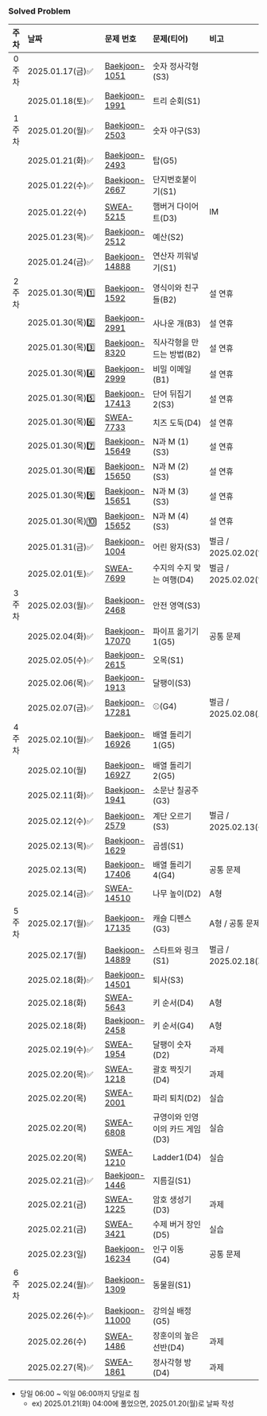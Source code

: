 ### Solved Problem

| 주차  | 날짜               | 문제 번호                                                                                                               | 문제(티어)              | 비고                 |
|:---:|:-----------------|:--------------------------------------------------------------------------------------------------------------------|:--------------------|:-------------------|
| 0주차 | 2025.01.17(금)✅   | [Baekjoon-1051](https://www.acmicpc.net/problem/1051)                                                               | 숫자 정사각형(S3)         |                    |
|     | 2025.01.18(토)✅   | [Baekjoon-1991](https://www.acmicpc.net/problem/1991)                                                               | 트리 순회(S1)           |                    |
| 1주차 | 2025.01.20(월)✅   | [Baekjoon-2503](https://www.acmicpc.net/problem/2503)                                                               | 숫자 야구(S3)           |                    |
|     | 2025.01.21(화)✅   | [Baekjoon-2493](https://www.acmicpc.net/problem/2493)                                                               | 탑(G5)               |                    |
|     | 2025.01.22(수)✅   | [Baekjoon-2667](https://www.acmicpc.net/problem/2667)                                                               | 단지번호붙이기(S1)         |                    |
|     | 2025.01.22(수)    | [SWEA-5215](https://swexpertacademy.com/main/code/problem/problemDetail.do?contestProbId=AWT-lPB6dHUDFAVT)          | 햄버거 다이어트(D3)        | IM                 |
|     | 2025.01.23(목)✅   | [Baekjoon-2512](https://www.acmicpc.net/problem/2512)                                                               | 예산(S2)              |                    |
|     | 2025.01.24(금)✅   | [Baekjoon-14888](https://www.acmicpc.net/problem/14888)                                                             | 연산자 끼워넣기(S1)        |                    |
| 2주차 | 2025.01.30(목)1️⃣ | [Baekjoon-1592](https://www.acmicpc.net/problem/1592)                                                               | 영식이와 친구들(B2)        | 설 연휴               |
|     | 2025.01.30(목)2️⃣ | [Baekjoon-2991](https://www.acmicpc.net/problem/2991)                                                               | 사나운 개(B3)           | 설 연휴               |
|     | 2025.01.30(목)3️⃣ | [Baekjoon-8320](https://www.acmicpc.net/problem/8320)                                                               | 직사각형을 만드는 방법(B2)    | 설 연휴               |
|     | 2025.01.30(목)4️⃣ | [Baekjoon-2999](https://www.acmicpc.net/problem/2999)                                                               | 비밀 이메일(B1)          | 설 연휴               |
|     | 2025.01.30(목)5️⃣ | [Baekjoon-17413](https://www.acmicpc.net/problem/17413)                                                             | 단어 뒤집기 2(S3)        | 설 연휴               |
|     | 2025.01.30(목)6️⃣ | [SWEA-7733](https://swexpertacademy.com/main/code/problem/problemDetail.do?contestProbId=AWrDOdQqRCUDFARG)          | 치즈 도둑(D4)           | 설 연휴               |
|     | 2025.01.30(목)7️⃣ | [Baekjoon-15649](https://www.acmicpc.net/problem/15649)                                                             | N과 M (1)(S3)        | 설 연휴               |
|     | 2025.01.30(목)8️⃣ | [Baekjoon-15650](https://www.acmicpc.net/problem/15650)                                                             | N과 M (2)(S3)        | 설 연휴               |
|     | 2025.01.30(목)9️⃣ | [Baekjoon-15651](https://www.acmicpc.net/problem/15651)                                                             | N과 M (3)(S3)        | 설 연휴               |
|     | 2025.01.30(목)🔟  | [Baekjoon-15652](https://www.acmicpc.net/problem/15652)                                                             | N과 M (4)(S3)        | 설 연휴               |
|     | 2025.01.31(금)✅   | [Baekjoon-1004](https://www.acmicpc.net/problem/1004)                                                               | 어린 왕자(S3)           | 벌금 / 2025.02.02(일) |
|     | 2025.02.01(토)✅   | [SWEA-7699](https://swexpertacademy.com/main/code/problem/problemDetail.do?contestProbId=AWqUzj0arpkDFARG)          | 수지의 수지 맞는 여행(D4)    | 벌금 / 2025.02.02(일) | 
| 3주차 | 2025.02.03(월)✅   | [Baekjoon-2468](https://www.acmicpc.net/problem/2468)                                                               | 안전 영역(S3)           |                    |
|     | 2025.02.04(화)✅   | [Baekjoon-17070](https://www.acmicpc.net/problem/17070)                                                             | 파이프 옮기기 1(G5)       | 공통 문제              |
|     | 2025.02.05(수)✅   | [Baekjoon-2615](https://www.acmicpc.net/problem/2615)                                                               | 오목(S1)              |                    |
|     | 2025.02.06(목)✅   | [Baekjoon-1913](https://www.acmicpc.net/problem/1913)                                                               | 달팽이(S3)             |                    |
|     | 2025.02.07(금)✅   | [Baekjoon-17281](https://www.acmicpc.net/problem/17281)                                                             | ⚾(G4)               | 벌금 / 2025.02.08(토) |
| 4주차 | 2025.02.10(월)✅   | [Baekjoon-16926](https://www.acmicpc.net/problem/16926)                                                             | 배열 돌리기 1(G5)        |                    |
|     | 2025.02.10(월)    | [Baekjoon-16927](https://www.acmicpc.net/problem/16927)                                                             | 배열 돌리기 2(G5)        |                    |
|     | 2025.02.11(화)✅   | [Baekjoon-1941](https://www.acmicpc.net/problem/1941)                                                               | 소문난 칠공주(G3)         |                    |
|     | 2025.02.12(수)✅   | [Baekjoon-2579](https://www.acmicpc.net/problem/2579)                                                               | 계단 오르기(S3)          | 벌금 / 2025.02.13(목) |
|     | 2025.02.13(목)✅   | [Baekjoon-1629](https://www.acmicpc.net/problem/1629)                                                               | 곱셈(S1)              |                    |
|     | 2025.02.13(목)    | [Baekjoon-17406](https://www.acmicpc.net/problem/17406)                                                             | 배열 돌리기 4(G4)        | 공통 문제              |
|     | 2025.02.14(금)✅   | [SWEA-14510](https://swexpertacademy.com/main/code/userProblem/userProblemDetail.do?contestProbId=AYFofW8qpXYDFAR4) | 나무 높이(D2)           | A형                 |
| 5주차 | 2025.02.17(월)✅   | [Baekjoon-17135](https://www.acmicpc.net/problem/17135)                                                             | 캐슬 디펜스(G3)          | A형 / 공통 문제         |
|     | 2025.02.17(월)    | [Baekjoon-14889](https://www.acmicpc.net/problem/14889)                                                             | 스타트와 링크(S1)         | 벌금 / 2025.02.18(화) |
|     | 2025.02.18(화)✅   | [Baekjoon-14501](https://www.acmicpc.net/problem/14501)                                                             | 퇴사(S3)              |                    |
|     | 2025.02.18(화)    | [SWEA-5643](https://swexpertacademy.com/main/code/problem/problemDetail.do?contestProbId=AWXQsLWKd5cDFAUo)          | 키 순서(D4)            | A형                 |
|     | 2025.02.18(화)    | [Baekjoon-2458](https://www.acmicpc.net/problem/2458)                                                               | 키 순서(G4)            | A형                 |
|     | 2025.02.19(수)✅   | [SWEA-1954](https://swexpertacademy.com/main/code/problem/problemDetail.do?contestProbId=AV5PobmqAPoDFAUq&)         | 달팽이 숫자(D2)          | 과제                 |
|     | 2025.02.20(목)✅   | [SWEA-1218](https://swexpertacademy.com/main/code/problem/problemDetail.do?contestProbId=AV14eWb6AAkCFAYD)          | 괄호 짝짓기(D4)          | 과제                 |
|     | 2025.02.20(목)    | [SWEA-2001](https://swexpertacademy.com/main/code/problem/problemDetail.do?contestProbId=AV5PzOCKAigDFAUq)          | 파리 퇴치(D2)           | 실습                 |
|     | 2025.02.20(목)    | [SWEA-6808](https://swexpertacademy.com/main/code/problem/problemDetail.do?contestProbId=AWgv9va6HnkDFAW0)          | 규영이와 인영이의 카드 게임(D3) | 실습                 |
|     | 2025.02.20(목)    | [SWEA-1210](https://swexpertacademy.com/main/code/problem/problemDetail.do?contestProbId=AV14ABYKADACFAYh)          | Ladder1(D4)         | 실습                 |
|     | 2025.02.21(금)✅   | [Baekjoon-1446](https://www.acmicpc.net/problem/1446)                                                               | 지름길(S1)             |                    |
|     | 2025.02.21(금)    | [SWEA-1225](https://swexpertacademy.com/main/code/problem/problemDetail.do?contestProbId=AV14uWl6AF0CFAYD)          | 암호 생성기(D3)          | 과제                 |
|     | 2025.02.21(금)    | [SWEA-3421](https://swexpertacademy.com/main/code/problem/problemDetail.do?contestProbId=AWErcQmKy6kDFAXi)          | 수제 버거 장인(D5)        | 실습                 |
|     | 2025.02.23(일)    | [Baekjoon-16234](https://www.acmicpc.net/problem/16234)                                                             | 인구 이동(G4)           | 공통 문제              |
| 6주차 | 2025.02.24(월)✅   | [Baekjoon-1309](https://www.acmicpc.net/problem/1309)                                                               | 동물원(S1)             |                    |
|     | 2025.02.26(수)✅   | [Baekjoon-11000](https://www.acmicpc.net/problem/11000)                                                             | 강의실 배정(G5)          |                    |
|     | 2025.02.26(수)    | [SWEA-1486](https://swexpertacademy.com/main/code/problem/problemDetail.do?contestProbId=AV2b7Yf6ABcBBASw)          | 장훈이의 높은 선반(D4)      | 과제                 |
|     | 2025.02.27(목)✅   | [SWEA-1861](https://swexpertacademy.com/main/code/problem/problemDetail.do?contestProbId=AV5LtJYKDzsDFAXc)          | 정사각형 방(D4)          | 과제                 |


* 당일 06:00 ~ 익일 06:00까지 당일로 침 
  * ex) 2025.01.21(화) 04:00에 풀었으면, 2025.01.20(월)로 날짜 작성
